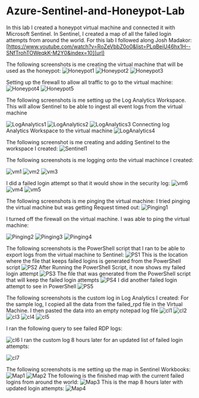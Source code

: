 # Azure-Sentinel-and-Honeypot-Lab
In this lab I created a honeypot virtual machine and connected it with Microsoft Sentinel. In Sentinel, I created a map of all the failed login attempts from around the world. For this lab I followed along Josh Madakor: [https://www.youtube.com/watch?v=RoZeVbbZ0o0&list=PLqBeiU46hx1H--SNfTrohTOWeqkK-M2Y0&index=10](url)

The following screenshots is me creating the virtual machine that will be used as the honeypot:
![Honeypot1](https://github.com/WarRoc22/Azure-Sentinel-and-Honeypot-Lab/assets/148729293/8efcdc9b-c1c9-4114-80f7-0f0dac6911fa)
![Honeypot2](https://github.com/WarRoc22/Azure-Sentinel-and-Honeypot-Lab/assets/148729293/152da059-d30c-43be-a50f-b6906617dc5b)
![Honeypot3](https://github.com/WarRoc22/Azure-Sentinel-and-Honeypot-Lab/assets/148729293/476cdd90-55c5-4225-b4a8-d61333a1540a)

Setting up the firewall to allow all traffic to go to the virtual machine:
![Honeypot4](https://github.com/WarRoc22/Azure-Sentinel-and-Honeypot-Lab/assets/148729293/860523c2-6432-4548-b47a-ea57ef603122)
![Honeypot5](https://github.com/WarRoc22/Azure-Sentinel-and-Honeypot-Lab/assets/148729293/f00347ff-99ad-47c9-ae9b-1b7a20bc8cdc)


The following screenshots is me setting up the Log Analytics Workspace. This will allow Sentinel to be able to ingest all event logs from the virtual machine

![LogAnalytics1](https://github.com/WarRoc22/Azure-Sentinel-and-Honeypot-Lab/assets/148729293/dbf374f7-8a80-4fc3-be97-05b9bae3caca)
![LogAnalytics2](https://github.com/WarRoc22/Azure-Sentinel-and-Honeypot-Lab/assets/148729293/018f2315-2e83-4adb-8106-ca288cf6e24b)
![LogAnalytics3](https://github.com/WarRoc22/Azure-Sentinel-and-Honeypot-Lab/assets/148729293/31b518c9-208e-47f5-bc3b-c44c8180bae7)
Connecting log Analytics Workspace to the virtual machine
![LogAnalytics4](https://github.com/WarRoc22/Azure-Sentinel-and-Honeypot-Lab/assets/148729293/9bcb6c47-0a42-4b7c-a033-1a412800bf0d)


The following screenshot is me creating and adding Sentinel to the workspace I created:
![Sentinel1](https://github.com/WarRoc22/Azure-Sentinel-and-Honeypot-Lab/assets/148729293/02d0dac2-0c7f-4644-9155-03db9973d4dc)


The following screenshots is me logging onto the virtual machince I created:

![vm1](https://github.com/WarRoc22/Azure-Sentinel-and-Honeypot-Lab/assets/148729293/c2af1003-8a81-425e-baa8-050e87c9aee2)
![vm2](https://github.com/WarRoc22/Azure-Sentinel-and-Honeypot-Lab/assets/148729293/a0d292e8-9cd0-4914-9917-ca02a32606af)
![vm3](https://github.com/WarRoc22/Azure-Sentinel-and-Honeypot-Lab/assets/148729293/1d9b4a5c-f7c9-405c-8a80-5d8accaa432c)

I did a failed login attempt so that it would show in the security log:
![vm6](https://github.com/WarRoc22/Azure-Sentinel-and-Honeypot-Lab/assets/148729293/a643d9c8-49c3-4389-82d0-2ec01b076f68)
![vm4](https://github.com/WarRoc22/Azure-Sentinel-and-Honeypot-Lab/assets/148729293/a6b76fac-2a20-4552-9904-9fb121671ca4)
![vm5](https://github.com/WarRoc22/Azure-Sentinel-and-Honeypot-Lab/assets/148729293/b53f5180-b0ab-46a1-9915-010f197cb7a0)


The following screenshots is me pinging the virtual machine:
I tried pinging the virtual machine but was getting Request timed out:
![Pinging1](https://github.com/WarRoc22/Azure-Sentinel-and-Honeypot-Lab/assets/148729293/adacd732-df02-4ba7-8344-4ceba93106c7)

I turned off the firewall on the virtual machine. I was able to ping the virtual machine:

![Pinging2](https://github.com/WarRoc22/Azure-Sentinel-and-Honeypot-Lab/assets/148729293/26ac4d79-263c-4952-9c4d-abe42a67fa47)
![Pinging3](https://github.com/WarRoc22/Azure-Sentinel-and-Honeypot-Lab/assets/148729293/c82f8578-a71c-4b9e-b3c2-1f3287811466)
![Pinging4](https://github.com/WarRoc22/Azure-Sentinel-and-Honeypot-Lab/assets/148729293/f368ce6d-5055-4613-8ee9-941d8d6f3352)


The following screenshots is the PowerShell script that I ran to be able to export logs from the virtual machine to Sentinel:
![PS1](https://github.com/WarRoc22/Azure-Sentinel-and-Honeypot-Lab/assets/148729293/1447a091-daca-4a46-9ac9-dbc53c5792ea)
This is the location where the file that keeps failed logins is generated from the PowerShell script
![PS2](https://github.com/WarRoc22/Azure-Sentinel-and-Honeypot-Lab/assets/148729293/3814f179-b5e4-4503-be82-1bcd4b87beee)
After Running the PowerShell Script, it now shows my failed login attempt
![PS3](https://github.com/WarRoc22/Azure-Sentinel-and-Honeypot-Lab/assets/148729293/6ab78b5c-5ff8-4d7d-9be1-3741a59e6cc7)
The file that was generated from the PowerShell script that will keep the failed login attempts
![PS4](https://github.com/WarRoc22/Azure-Sentinel-and-Honeypot-Lab/assets/148729293/147f2006-57e5-49d9-89fd-c12dee85cb87)
I did another failed login attempt to see in PowerShell
![PS5](https://github.com/WarRoc22/Azure-Sentinel-and-Honeypot-Lab/assets/148729293/35ec13aa-d5cc-4f18-a65f-b96ecc500c3d)


The following screenshots is the custom log in Log Analytics I created:
For the sample log, I copied all the data from the failed_rpd file in the Virtual Machine. I then pasted the data into an empty notepad log file
![cl1](https://github.com/WarRoc22/Azure-Sentinel-and-Honeypot-Lab/assets/148729293/11080c73-d7db-44f5-bcc4-de940e7845bc)
![cl2](https://github.com/WarRoc22/Azure-Sentinel-and-Honeypot-Lab/assets/148729293/9ea9c160-a5a3-48f9-89f3-3f8a9b3fe7ce)
![cl3](https://github.com/WarRoc22/Azure-Sentinel-and-Honeypot-Lab/assets/148729293/031f82a8-9914-4445-86a1-2b64e428b952)
![cl4](https://github.com/WarRoc22/Azure-Sentinel-and-Honeypot-Lab/assets/148729293/1502d9d2-f2dc-4639-919b-fc89cad9158e)
![cl5](https://github.com/WarRoc22/Azure-Sentinel-and-Honeypot-Lab/assets/148729293/a539ba4f-755b-4205-bb84-bb1c31479c8e)

I ran the following query to see failed RDP logs:

![cl6](https://github.com/WarRoc22/Azure-Sentinel-and-Honeypot-Lab/assets/148729293/3ba5ee57-f149-46bb-8536-fd41b7852de4)
I ran the custom log 8 hours later for an updated list of failed login attempts:

![cl7](https://github.com/WarRoc22/Azure-Sentinel-and-Honeypot-Lab/assets/148729293/c7a2276d-fa3d-43f0-b32c-6546642c699a)


The following screenshots is me setting up the map in Sentinel Workbooks:
![Map1](https://github.com/WarRoc22/Azure-Sentinel-and-Honeypot-Lab/assets/148729293/748a3193-1a4e-4f2e-ba6d-d5fca152e86f)
![Map2](https://github.com/WarRoc22/Azure-Sentinel-and-Honeypot-Lab/assets/148729293/b03ca328-bdd2-4abe-b382-293f75079f70)
The following is the finished map with the current failed logins from around the world:
![Map3](https://github.com/WarRoc22/Azure-Sentinel-and-Honeypot-Lab/assets/148729293/c86b55fa-75e5-4a23-9733-5337d60e67f6)
This is the map 8 hours later with updated login attempts:
![Map4](https://github.com/WarRoc22/Azure-Sentinel-and-Honeypot-Lab/assets/148729293/bb6f0b57-6f71-4000-a0c4-b844244ca643)








